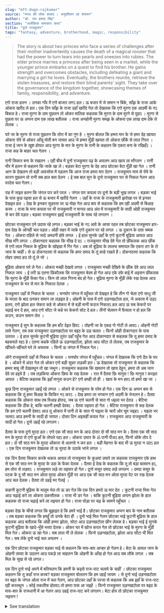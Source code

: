 ```yaml
---
slug: "mft-dugo-rajkumar"
source: "मगध की लोक कथाएं : अनुशाीलन एवं संचयन"
author: "डॉ. राम प्रसाद सिंह"
section: "अलौकिक चमत्‍कार कथा"
title: "दूगो राजकुमार"
tags: "fantasy, adventure, brotherhood, magic, responsibility"
---
```

<blockquote>
The story is about two princes who face a series of challenges after their mother inadvertently causes the death of a magical rooster that had the power to turn tears into pearls and sneezes into rubies. The elder prince marries a princess after being seen in a market, while the younger prince embarks on a quest to find his brother. He gains strength and overcomes obstacles, including defeating a giant and marrying a girl he loves. Eventually, the brothers reunite, retrieve the stolen treasures, and restore their blind parents' sight. They take over the governance of the kingdom together, showcasing themes of family, responsibility, and adventure.
</blockquote>

एगो राजा हलन । उनका गाँव में एगो बाजार लगऽ हल। ऊ बजार में जे समान न बिके, साँझ के राजा आके ओकरा खरीद ले हल। एक दिन साँझ के राजा उहाँ खरीदे गेल तो देखलक कि एगो मुरगा एक आदमी के नऽ बिकल हे। राजा मुरगा के दाम पूछलन तो ओकर मालिक कहलक कि मुरगा के दाम मुरगे से पूछऽ । मुरगा से पुछला पर ऊ अप्पन दाम एक लाख बतौलक । राजा अनहोनी मुरगा समझ के ओकरा एक लाख दाम देके ले लेलक । 

घरे जा के मुरगा से राजा पूछलन कि तोरा में का गुण हे । मुरगा बोलल कि हमरा मार के जे हमर देह खायत ओकरा रोवे से ओकर आँसू मोती बन जायत आउ जे हम्मर मुँड़ी खायत तो ओकरा छीकें से लाल गिरत । राजा ई जान के खुश होयल आउ मुरगा के मार के मुरगा के रानी के कहलन कि एकरा बना के रखिहँऽ । राजा कह के बाहर चल गेलन । 

रानी सिकार बना के रखलन । एही बीच में दूनों राजकुमार पढ़ के अयलन आउ खाय ला माँगलन । रानी भीर में हलन से कहलन कि जाके खा ले। बड़का बेटा मुरगा के देह आउ छोटका बेटा मूँड़ी खा गेल । रानी आन के देखलन तो बड़ी अफसोस में पड़लन कि आज राजा हमरा मार देतन । राजकुमार माय से रोवे के कारन पूछलन तो रानी सब हाल बता देलन । ई सब बात सुन के दूनो राजकुमार घर से निकल गेलन आउ परदेस चल गेलन। 

राह में जाइत हलन कि जंगल पार करे परल । जंगल पार कयला पर दूनो के बड़ी भूख लगल । बड़का भाई के पास कुछ पइसा हल से ऊ बजार में खरीदे गेलन । उहाँ के राजा के राजकुमारी झरोखा पर से इनका देखइत हल । देख के इनकर सुन्नरता पर ऊ मोहा गेल आउ बाप से कहलक कि हम एही अदमी से बिआह करम । राजा के मना कयला पर भी राजकुमारी न मानल आउ अंत में राजकुमारी के सादी ओही राजकुमार से कर देवे पड़ल। बड़का राजकुमार इहईं राजकुमारी के साथ रहे लगलन । 

छोटका राजकुमार एने उदास रहे लगल। बड़का भाई के नऽ आवे के आसा रहल तब छोटका राजकुमार हार-दाव देख के ओनही चल पड़ल। ओही सहर में जाके एगो दुकान पर 
रहे लगल । ऊ दूकान के दसा चमक गेल । ओकरा पहिले से जादे अमदनी होवे लगल । ई हाल सुनके उहाँ के एगो कुटनी बुढ़िया आयल आउ भीख माँगे लगल । दोकानदार कहलक कि भीख दे दऽ । राजकुमार भीख देवे गेल तो छींकलक आउ छींक से एगो लाल निकल के बुढ़िया के खोइछा में गिर गेल। अब तो बुढ़िया के लालच समायल कि एकरा ठग के ले जाय के चाहीं। से ऊ दोकनदरवा से कहलक कि हमर दमाद के तूं काहे रखले हैं। दोकनदरवा कहलक कि तोहर दमाद हउ तो तूं ले जो । 

बुढ़िया ओकरा घरे ले गेल। ओकरा मच्छी देखावे लगल । राजकुमार मच्छी देखिये के छींक देवे आउ लाल निकल जाय । ई तरी ऊ एतना छिंकौलक कि राजकुमार बेदम हो गेल आउ एके दफे बाई में अइसन छींकलक कि मुरगा के मुँड़ी फेंका गेल। फिन तो लाल गिरना बंद हो गेल। बुढ़िया मुरगा के मुँड़ी लेके रख देलक आउ राजकुमार के घर से मार के निकाल देलक । 

राजकुमार उहाँ से निकल के चलल । घनघोर जंगल में पहुँचल तो देखइत हे कि तीन गो चेला एगो साधु जी के मरला के बाद उनकर समान ला लड़इत हे। ओहनी के पास में एगो उड़नखटोला हल, जे अकास में उड़ऽ हलय, एगो झोला हल जेकरा कहे से ओकरा में से बड़ी मानी फउज निकलऽ हल आउ ऊ सब केकरो पर चढ़ाई कर दे हल, आउ एगो सोंटा जे कहे पर केकरो सोट दे हल। तीनों चेलवन में फैसला न हो हल कि कउन, कउन समान लेत । 

राजकुमार ई सुन के कहलक कि हम बाँट देइत हिवऽ । तोहनी जा के एकह गो गोटी ले आवऽ। ओहनी गोटी लावे गेलन, तब तक राजकुमार उड़नखटोला पर बइठ के उड़ चलल । फिनों ओही दोकानदार के पास उतरल । ई हाल सुनके कुटनी बुढ़िया तुरंत उहाँ पहुँच गेल आउ दोकानदार से कहलक कि तू हमर दमाद के बहकवले रहऽ हे। एतना कहके पहिले ऊ उड़नखटोला, झोला आउ सोंटा ले लेलक, तब राजकुमार के खींचले-खींचले घरे ले अयलक । फिनों ऊ जंगल में निकल गेल। 

ओने राजकुमारो उहाँ से निकल के चलल । घनघोर जंगल में पहुँचल। जंगल में देखलक कि एगो दैत के घर हे । ओकरे में अंदर गेल तो ओकर एगो बड़ी सुन्नर लड़की हल। ऊ देखलक तो राजकुमार से कहलक कि हम्मर बाबू जी देखतथुन तो खा जथुन। राजकुमार कहलक कि खयतन तो खाय देहुन, हमरा तो अब जान देवे ला हइये है । तब लड़किया ओकरा छिपा के रख देलक । रात में दैतवा छिः मानुस ! छिः मानुस ! करइत आयल । बेटिया कहलक कि इहाँ मानुस कउन हे? एगो हमही तो ही । खाय के मन हवऽ तो हमरे खा जा । 

कुछ दिना राजकुमार उहईं रहे लगल । ओकरे से राजकुमार के परेम हो गेल। एक दिन ऊ अप्पन बाप से कहलक कि तूं हमर बिआह के फिकिर नऽ करऽ ।  देख हमरा ला भगवान एगो अदमी के भेजलन हे। दैतवा कहलक कि ओकरा साथ तब विआह होतउ, जब ऊ एगो चलनी से सात गो धइला भर देतउ । बेटिया कहलक कि ठीक हे, बाकि चलनी हमही देवबऽ । दैतवा तइयार हो गेल । बेटिया राजकुमार से कह देलक कि हम एगो चलनी देववऽ आउ तू ओकरा में पानी ले के सात गो घइला के चारों ओर घूम जइहऽ । घइला भर जतवऽ आउ हमनी के सादी हो जायत। दोसर दिन अइसहीं कयल गेल । राजकुमार आउ राजकुमारी के सादी हो गेल। दूनो उहईं रहे लगलन। 

दैतवा के पास दूगो मुरदा हल। एगो एक सौ साठ मन के आउ दोसर दो सौ साठ मन के। दैतवा एक सौ साठ मन के मुरदा से एगो कुआँ के तोपले रहऽ हल। ओकरा उघार के ॐ पानी पीअऽ हल, फिनों ओके तोप दे हल। दो सौ साठ मन के मुरदा ओंकारा से अलगवे न कर हल । बड़ी मेहनत के बाद भी ऊ मुरदा न उठऽ हल । एक दिन राजकुमार देखलक तो ऊ मुरदा के उठाके भांजे लगल । 

एक दिन दैतवा सिकार करके थकल आयल तो राजकुमार के कुअवां उघारे ला कहलक राजकुमार एके हाथ से एक सौ साठ मन के मुरदा के उठा के फेंका देलक । दैतवा ई देख के कहलक कि तू तो बड़ा बलवान हऽ, हम तोरा से लड़वऽ । राजकुमार लड़े ला तइयार हो गेल। दूनो ससुर दमाद लड़े लगलन । दमदा ससुर के पटक के दू सौ साठ मन ओला मुरदा ओकर मुँड़ी पर आउ एक सौ साठ मन ओला मुरदा पेट पर रख देलक आउ चल देलक। दैतवा तो उहई मर गेलई । 

कहानी कुटनी बुढ़िया के मालुम भेल तो ऊ डर गेल कि एक दिन हमरो ऊ मार देत । कुटनी राजा भिरू गेल आउ चढ़ाई करे ला ओकरा उकसौलक । राजा भी डर गेल । बाकि कुटनी बुढ़िया अप्पन झोला के हाल कहलक तो राजा चढ़ाई करे ला तइयार हो गेल। राजा घोड़ा पर चढ़ के सामने पहुँचल । 

बड़का देख के चीन्हे लगल कि बुझाइत हे कि हमरे भाई है। छोटका राजकुमार अप्पन बाप के नाम बतौलक । तब बड़का कहलक कि हमहूँ तो उनके बेटा ही । दूनो भाई मिल गेलन  छोटका भाई कुटनी बुढ़िया के हाल कहलक आउ बतौलक कि ओही हम्मर झोला, सोटा आउ उड़नखटोला छीन लेलक हे। बड़का भाई ई सुनके कुटनी बुढ़िया के खादे-भूँसे भरवा देलक। ओकर घर में खोज करल गेल तो छोटका भाई के मुरगा के मुँड़ी मिल गेल। ओकरा ऊ खा गेल। सब लाल भी ले लेलक । फिनो उड़नखटोला, झोला आउ सोंटा भी मिल गेल। सब लेके दुनो भाई चल अयलन । 

एक दिन छोटका राजकुमार बड़का भाई से कहलन कि माय-बाप आन्हर हो गेलन हे। बेटा के आयल जान के ओहनी लपवा के उठलन आउ पकड़े ला चाहलन कि ओहनी के आँख हो गेल आउ सब लौके लगल । सब मिल के सुख से रहे लगल। 

एक दिन दूनो भाई अपने में बतियलन कि हमनी के कइसे राज-पाट चलावे के चाहीं । छोटका राजकुमार कहलन कि तू कहाँ राज करब? बड़का राजकुमार बोललन कि हम उहईं जायम । से दूनो भाई उड़नखटोला पर बइठ के जंगल ओला राज में चल गेलन, आउ छोटका उहाँ के परजा से कहलक कि अब इहाँ के राज-पाट एही करतथुन । कोई तकलीफ होतवऽ तो हमरा पास आ जइहें । फिनो राजकुमार उड़नखटोला पर बइठ के माय-बाप के राजधानी में आ गेलन आउ उहई राज-पाट करे लगलन। बेटा होय तो छोटका राजकुमार जइसन ! 


<details>
<summary>See translation</summary>

Once upon a time, there was a king. In his village, there was a market set up. Whatever items were not sold in the market, the king would come in the evening and buy them. One evening, when the king went to buy, he saw that a rooster was not sold to a man. When the king asked the owner about the price of the rooster, the owner replied that he should ask the rooster himself for the price. Upon asking the rooster, it declared its price as one hundred thousand. The king, considering the rooster to be something extraordinary, paid the one hundred thousand and took it home.

When he got home, the king asked the rooster what was special about it. The rooster replied that anyone who ate its flesh would have their tears turned to pearls and if someone ate its head, their sneezes would turn red. The king was pleased with this information and decided to keep the rooster, telling the queen to take care of it. The king then stepped outside.

The queen kept the rooster secure. Meanwhile, the two princes returned from their studies and asked for food. The queen, in the midst of things, told them to go ahead and eat. The elder son ate the body of the rooster, while the younger son ate its head. When the queen saw what had happened, she was filled with regret, fearing that the king would punish her. When the princes asked their mother why she was crying, the queen explained everything. After hearing this, the two princes left home and went into exile.

As they made their way, they had to cross a dense forest. After crossing the forest, both of them became very hungry. The elder brother had some money, so he went to buy food in the market. There, the king's princess saw them from her balcony. Captivated by their beauty, she told her father that she wanted to marry that man. Despite the king's objections, the princess insisted, and ultimately, the princess was married to the prince.

The younger prince felt sad about his elder brother not returning. Then he decided to look at his hand and set off in search of him. He arrived in a city and started staying at a shop. The condition of that shop flourished, and its earnings increased significantly. After hearing about this, an old beggar woman came to beg. The shopkeeper told her to go ahead and give her some alms. When the prince gave her alms, she sneezed and a ruby fell into the beggar woman's bag. The old woman was so taken by greed that she thought she should trick him into taking him away, so she told the shopkeeper that he should marry her daughter. The shopkeeper responded that if she is your daughter, then take her.

The old woman took him home and showed him the fish. The prince sneezed after seeing the fish and another ruby dropped out. He sneezed so much that he became exhausted, and once he sneezed, the rooster's head flew off. After that, the rubies stopped falling. The old woman took the rooster's head and drove the prince out of her house.

The prince set off from there. He entered a thick forest and eventually came across a giant's house. When he entered, he saw a very beautiful girl. She told him that if her father came to know, he would eat him. The prince replied that he was ready to die. The girl then hid him. That night, the giant came home, crying out for humans. The girl said there were no humans here, only herself, suggesting that if he wanted to eat, he should eat her.

The prince stayed there for a few days and fell in love with the girl. One day, he told his father that he should not worry about his marriage as God had sent him a match. The giant said that the marriage would only happen if he filled a sieve with seven measures of grains. The girl agreed but said she would provide the sieve. The giant agreed. The girl told the prince that she would give him a sieve and he should go around collecting water for seven measures. After filling the sieve, they would get married. The next day, this was done, and the prince and princess got married. They both stayed there.

The giant had two corpses: one of one hundred sixty manas and the other of two hundred sixty manas. The giant was trying to lift the one of one hundred sixty manas to water a well. He could not manage to lift the two hundred sixty mana corpse. One day, the prince observed this and went to help lift the corpse.

One day, the giant came back from hunting, tired, and asked the prince to lift the one hundred sixty mana corpse. With one hand, the prince lifted the corpse and threw it away. The giant, surprised by his strength, decided to fight him. The prince was ready to fight. The father-in-law and son-in-law fought. The son-in-law knocked the giant down with the two hundred sixty mana corpse on his head and the one hundred sixty mana corpse on his stomach, and then left. The giant thus died.

When the story reached the old beggar woman, she became scared, thinking that one day he might kill her too. The old woman went to the king and incited him to attack. The king was frightened. However, the old woman told him about her bag, and the king was prepared to attack. The king mounted his horse and came face to face with the prince.

Seeing the elder brother, he recognized him and realized that he was indeed his brother. The younger prince revealed their father's name. Then, the elder brother stated that he too was their son. The two brothers reunited. The younger brother explained the situation with the old woman and told him that she had stolen his bag, staff, and flying machine. Hearing this, the elder brother filled the old woman with fear. They searched her house and found the rooster's head, which the younger brother ate. They retrieved all the rubies as well. Then both brothers left together.

One day, the younger prince said to the elder brother that their parents had gone blind. Upon hearing this, their parents were delighted and were able to see again. They all embraced each other and lived happily together. 

One day, the two brothers discussed how to govern the kingdom. The younger prince asked the elder where he would rule from. The elder prince replied that he would go there. So both brothers sat on the flying machine and traveled to their kingdom in the forest, where the younger brother addressed the subjects, saying that he would now rule the kingdom. If anyone faced any difficulties, they could come to him. Then, the princes arrived at their parents' capital by flying and began ruling there. Truly, there should be no better son than the younger prince!
</details>